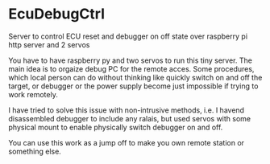 # EcuDebugCtrl
Server to control ECU reset and debugger on off state over raspberry pi http server and 2 servos

You have to have raspberry py and two servos to run this tiny server. 
The main idea is to orgaize debug PC for the remote acces.
Some procedures, which local person can do without thinking like quickly switch on and off the target, 
or debugger or the power supply become just impossible if trying to work remotely.

I have tried to solve this issue with non-intrusive methods, i.e. I havend disassembled debugger to 
include any ralais, but used servos with some physical mount to enable physically switch debugger on and off.

You can use this work as a jump off to make you own remote station or something else.
